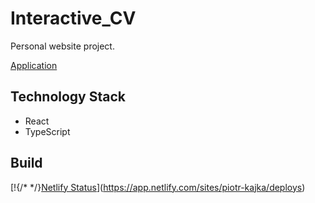 # Interactive_CV

Personal website project.

[Application](https://piotr-kajka.netlify.app/)

## Technology Stack
* React
* TypeScript

## Build
[!{/* <NextSectionButton to="hobby" rightAligned /> */}[Netlify Status](https://api.netlify.com/api/v1/badges/8dfca6dc-1000-4414-86f7-7349eb070b22/deploy-status)](https://app.netlify.com/sites/piotr-kajka/deploys)